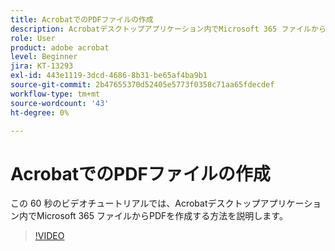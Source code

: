 ```yaml
---
title: AcrobatでのPDFファイルの作成
description: Acrobatデスクトップアプリケーション内でMicrosoft 365 ファイルからPDFを作成する方法について説明します
role: User
product: adobe acrobat
level: Beginner
jira: KT-13293
exl-id: 443e1119-3dcd-4686-8b31-be65af4ba9b1
source-git-commit: 2b47655370d52405e5773f0358c71aa65fdecdef
workflow-type: tm+mt
source-wordcount: '43'
ht-degree: 0%

---
```


# AcrobatでのPDFファイルの作成

この 60 秒のビデオチュートリアルでは、Acrobatデスクトップアプリケーション内でMicrosoft 365 ファイルからPDFを作成する方法を説明します。

>[!VIDEO](https://video.tv.adobe.com/v/342628?quality=12&learn=on&hidetitle=true)
